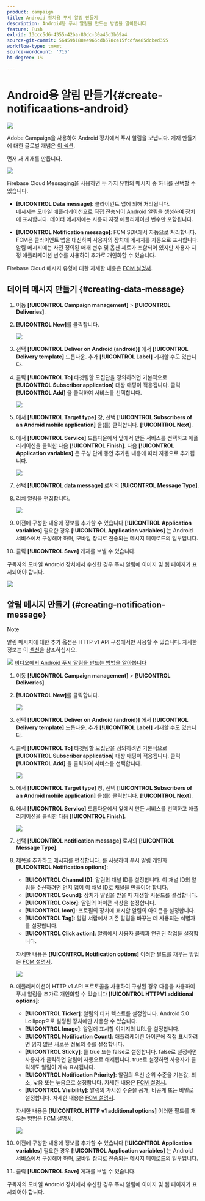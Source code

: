 ```yaml
---
product: campaign
title: Android 장치용 푸시 알림 만들기
description: Android용 푸시 알림을 만드는 방법을 알아봅니다
feature: Push
exl-id: 13ccc5d6-4355-42ba-80dc-30a45d3b69a4
source-git-commit: 56459b188ee966cdb578c415fcdfa485dcbed355
workflow-type: tm+mt
source-wordcount: '715'
ht-degree: 1%

---
```


# Android용 알림 만들기{#create-notificaations-android}

![](../../assets/common.svg)

Adobe Campaign을 사용하여 Android 장치에서 푸시 알림을 보냅니다. 게재 만들기에 대한 글로벌 개념은 [이 섹션](steps-about-delivery-creation-steps.md).

먼저 새 게재를 만듭니다.

![](assets/nmac_delivery_1.png)

Firebase Cloud Messaging을 사용하면 두 가지 유형의 메시지 중 하나를 선택할 수 있습니다.

* **[!UICONTROL Data message]**: 클라이언트 앱에 의해 처리됩니다.
   <br>메시지는 모바일 애플리케이션으로 직접 전송되어 Android 알림을 생성하여 장치에 표시합니다. 데이터 메시지에는 사용자 지정 애플리케이션 변수만 포함됩니다.

* **[!UICONTROL Notification message]**: FCM SDK에서 자동으로 처리합니다.
   <br> FCM은 클라이언트 앱을 대신하여 사용자의 장치에 메시지를 자동으로 표시합니다. 알림 메시지에는 사전 정의된 매개 변수 및 옵션 세트가 포함되어 있지만 사용자 지정 애플리케이션 변수를 사용하여 추가로 개인화할 수 있습니다.

Firebase Cloud 메시지 유형에 대한 자세한 내용은 [FCM 설명서](https://firebase.google.com/docs/cloud-messaging/concept-options#notifications_and_data_messages).

## 데이터 메시지 만들기 {#creating-data-message}

1. 이동 **[!UICONTROL Campaign management]** > **[!UICONTROL Deliveries]**.

1. **[!UICONTROL New]**&#x200B;를 클릭합니다.

   ![](assets/nmac_android_3.png)

1. 선택 **[!UICONTROL Deliver on Android (android)]** 에서 **[!UICONTROL Delivery template]** 드롭다운. 추가 **[!UICONTROL Label]** 게재할 수도 있습니다.

1. 클릭 **[!UICONTROL To]** 타겟팅할 모집단을 정의하려면 기본적으로 **[!UICONTROL Subscriber application]** 대상 매핑이 적용됩니다. 클릭 **[!UICONTROL Add]** 을 클릭하여 서비스를 선택합니다.

   ![](assets/nmac_android_7.png)

1. 에서 **[!UICONTROL Target type]** 창, 선택 **[!UICONTROL Subscribers of an Android mobile application]** 을(를) 클릭합니다. **[!UICONTROL Next]**.

1. 에서 **[!UICONTROL Service]** 드롭다운에서 앞에서 만든 서비스를 선택하고 애플리케이션을 클릭한 다음 **[!UICONTROL Finish]**.
다음 **[!UICONTROL Application variables]** 은 구성 단계 동안 추가된 내용에 따라 자동으로 추가됩니다.

   ![](assets/nmac_android_6.png)

1. 선택 **[!UICONTROL data message]** 로서의 **[!UICONTROL Message Type]**.

1. 리치 알림을 편집합니다.

   ![](assets/nmac_android_5.png)

1. 이전에 구성한 내용에 정보를 추가할 수 있습니다 **[!UICONTROL Application variables]** 필요한 경우 **[!UICONTROL Application variables]** 는 Android 서비스에서 구성해야 하며, 모바일 장치로 전송되는 메시지 페이로드의 일부입니다.

1. 클릭 **[!UICONTROL Save]** 게재를 보낼 수 있습니다.

구독자의 모바일 Android 장치에서 수신한 경우 푸시 알림에 이미지 및 웹 페이지가 표시되어야 합니다.

![](assets/nmac_android_4.png)

## 알림 메시지 만들기 {#creating-notification-message}

>[!NOTE]
>
>알림 메시지에 대한 추가 옵션은 HTTP v1 API 구성에서만 사용할 수 있습니다. 자세한 정보는 이 [섹션](configuring-the-mobile-application-android.md#android-service-httpv1)을 참조하십시오.

![](assets/do-not-localize/how-to-video.png) [비디오에서 Android 푸시 알림을 만드는 방법을 알아봅니다](https://experienceleague.adobe.com/docs/campaign-classic-learn/getting-started-with-push-notifications-for-android/configuring-and-sending-push-notifications.html?lang=en#additional-resources)

1. 이동 **[!UICONTROL Campaign management]** > **[!UICONTROL Deliveries]**.

1. **[!UICONTROL New]**&#x200B;를 클릭합니다.

   ![](assets/nmac_android_3.png)

1. 선택 **[!UICONTROL Deliver on Android (android)]** 에서 **[!UICONTROL Delivery template]** 드롭다운. 추가 **[!UICONTROL Label]** 게재할 수도 있습니다.

1. 클릭 **[!UICONTROL To]** 타겟팅할 모집단을 정의하려면 기본적으로 **[!UICONTROL Subscriber application]** 대상 매핑이 적용됩니다. 클릭 **[!UICONTROL Add]** 을 클릭하여 서비스를 선택합니다.

   ![](assets/nmac_android_7.png)

1. 에서 **[!UICONTROL Target type]** 창, 선택 **[!UICONTROL Subscribers of an Android mobile application]** 을(를) 클릭합니다. **[!UICONTROL Next]**.

1. 에서 **[!UICONTROL Service]** 드롭다운에서 앞에서 만든 서비스를 선택하고 애플리케이션을 클릭한 다음 **[!UICONTROL Finish]**.

   ![](assets/nmac_android_6.png)

1. 선택 **[!UICONTROL notification message]** 로서의 **[!UICONTROL Message Type]**.

1. 제목을 추가하고 메시지를 편집합니다. 를 사용하여 푸시 알림 개인화 **[!UICONTROL Notification options]**:

   * **[!UICONTROL Channel ID]**: 알림의 채널 ID를 설정합니다. 이 채널 ID의 알림을 수신하려면 먼저 앱이 이 채널 ID로 채널을 만들어야 합니다.
   * **[!UICONTROL Sound]**: 장치가 알림을 받을 때 재생할 사운드를 설정합니다.
   * **[!UICONTROL Color]**: 알림의 아이콘 색상을 설정합니다.
   * **[!UICONTROL Icon]**: 프로필의 장치에 표시할 알림의 아이콘을 설정합니다.
   * **[!UICONTROL Tag]**: 알림 서랍에서 기존 알림을 바꾸는 데 사용되는 식별자를 설정합니다.
   * **[!UICONTROL Click action]**: 알림에서 사용자 클릭과 연관된 작업을 설정합니다.

   자세한 내용은 **[!UICONTROL Notification options]** 이러한 필드를 채우는 방법은 [FCM 설명서](https://firebase.google.com/docs/reference/fcm/rest/v1/projects.messages#androidnotification).

   ![](assets/nmac_android_8.png)

1. 애플리케이션이 HTTP v1 API 프로토콜을 사용하여 구성된 경우 다음을 사용하여 푸시 알림을 추가로 개인화할 수 있습니다 **[!UICONTROL HTTPV1 additional options]**:

   * **[!UICONTROL Ticker]**: 알림의 티커 텍스트를 설정합니다. Android 5.0 Lollipop으로 설정된 장치에만 사용할 수 있습니다.
   * **[!UICONTROL Image]**: 알림에 표시할 이미지의 URL을 설정합니다.
   * **[!UICONTROL Notification Count]**: 애플리케이션 아이콘에 직접 표시하려면 읽지 않은 새로운 정보의 수를 설정합니다.
   * **[!UICONTROL Sticky]**: 를 true 또는 false로 설정합니다. false로 설정하면 사용자가 클릭하면 알림이 자동으로 해제됩니다. true로 설정하면 사용자가 클릭해도 알림이 계속 표시됩니다.
   * **[!UICONTROL Notification Priority]**: 알림의 우선 순위 수준을 기본값, 최소, 낮음 또는 높음으로 설정합니다. 자세한 내용은 [FCM 설명서](https://firebase.google.com/docs/reference/fcm/rest/v1/projects.messages#NotificationPriority).
   * **[!UICONTROL Visibility]**: 알림의 가시성 수준을 공개, 비공개 또는 비밀로 설정합니다. 자세한 내용은 [FCM 설명서](https://firebase.google.com/docs/reference/fcm/rest/v1/projects.messages#visibility).

   자세한 내용은 **[!UICONTROL HTTP v1 additional options]** 이러한 필드를 채우는 방법은 [FCM 설명서](https://firebase.google.com/docs/reference/fcm/rest/v1/projects.messages#androidnotification).

   ![](assets/nmac_android_9.png)

1. 이전에 구성한 내용에 정보를 추가할 수 있습니다 **[!UICONTROL Application variables]** 필요한 경우 **[!UICONTROL Application variables]** 는 Android 서비스에서 구성해야 하며, 모바일 장치로 전송되는 메시지 페이로드의 일부입니다.

1. 클릭 **[!UICONTROL Save]** 게재를 보낼 수 있습니다.

구독자의 모바일 Android 장치에서 수신한 경우 푸시 알림에 이미지 및 웹 페이지가 표시되어야 합니다.
